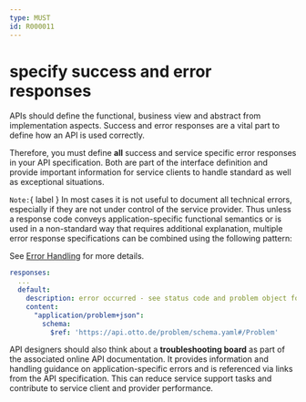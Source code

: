```yaml
---
type: MUST
id: R000011
---
```


# specify success and error responses

APIs should define the functional, business view and abstract from implementation aspects.
Success and error responses are a vital part to define how an API is used correctly.

Therefore, you must define **all** success and service specific error responses in your API specification.
Both are part of the interface definition and provide important information for service clients to handle standard as well as exceptional situations.

`Note:`{ label } In most cases it is not useful to document all technical errors, especially if they are not under control of the service provider. Thus unless a response code conveys application-specific functional semantics or is used in a non-standard way that requires additional explanation, multiple error response specifications can be combined using the following pattern:

See [Error Handling](../../040_Error-handling/index.md) for more details.

```yaml
responses:
  ...
  default:
    description: error occurred - see status code and problem object for more information.
    content:
      "application/problem+json":
        schema:
          $ref: 'https://api.otto.de/problem/schema.yaml#/Problem'
```

API designers should also think about a **troubleshooting board** as part of the associated online API documentation.
It provides information and handling guidance on application-specific errors and is referenced via links from the API specification.
This can reduce service support tasks and contribute to service client and provider performance.
